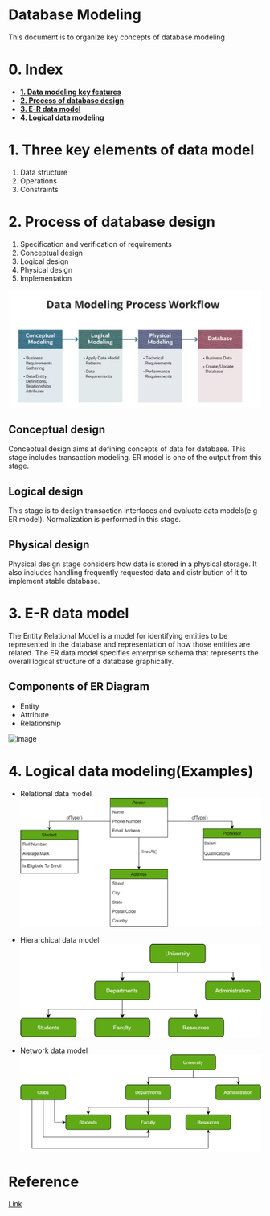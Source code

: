 # Database Modeling
This document is to organize key concepts of database modeling 

# 0. Index
- **[1. Data modeling key features](/DatabaseModeling.md#1-three-key-elements-of-data-model)**
- **[2. Process of database design](/DatabaseModeling.md#2-process-of-database-design)**
- **[3. E-R data model](/DatabaseModeling.md#3-e-r-data-model)**
- **[4. Logical data modeling](/DatabaseModeling.md#4-logical-data-modelingexamples)**
 
# 1. Three key elements of data model
1. Data structure
2. Operations
3. Constraints

# 2. Process of database design
1. Specification and verification of requirements
2. Conceptual design
3. Logical design
4. Physical design
5. Implementation

![image](images/datamodelingprocess.png)


## Conceptual design
Conceptual design aims at defining concepts of data for database. This stage includes transaction modeling.
ER model is one of the output from this stage.

## Logical design
This stage is to design transaction interfaces and evaluate data models(e.g ER model).
Normalization is performed in this stage.

## Physical design
Physical design stage considers how data is stored in a physical storage.
It also includes handling frequently requested data and distribution of it to implement stable database.


# 3. E-R data model
The Entity Relational Model is a model for identifying entities to be represented in the database and representation of how those entities are related. 
The ER data model specifies enterprise schema that represents the overall logical structure of a database graphically. 

## Components of ER Diagram
- Entity
- Attribute
- Relationship

![image](imgaes/ER_diagram.png)

# 4. Logical data modeling(Examples)
- Relational data model
![image](images/Object-Oriented-DB.png)
  
- Hierarchical data model
![image](images/Hierarchical-DB.png)
  
- Network data model
![image](images/Network-DB.png)


# Reference
[Link](https://www.geeksforgeeks.org/types-of-databases/)




